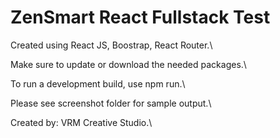 # ZenSmart React Fullstack Test

Created using React JS, Boostrap, React Router.\

Make sure to update or download the needed packages.\

To run a development build, use npm run.\

Please see screenshot folder for sample output.\

Created by: VRM Creative Studio.\
